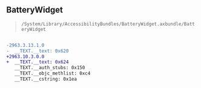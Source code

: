 ## BatteryWidget

> `/System/Library/AccessibilityBundles/BatteryWidget.axbundle/BatteryWidget`

```diff

-2963.3.13.1.0
-  __TEXT.__text: 0x620
+2963.10.3.0.0
+  __TEXT.__text: 0x624
   __TEXT.__auth_stubs: 0x150
   __TEXT.__objc_methlist: 0xc4
   __TEXT.__cstring: 0x1ea

```
